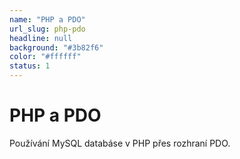```yaml
---
name: "PHP a PDO"
url_slug: php-pdo
headline: null
background: "#3b82f6"
color: "#ffffff"
status: 1
---
```


# PHP a PDO

Používání MySQL databáse v PHP přes rozhraní PDO.
